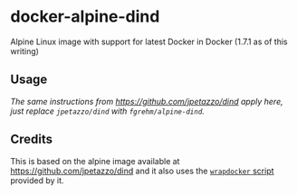 # docker-alpine-dind

Alpine Linux image with support for latest Docker in Docker (1.7.1 as of this writing)


## Usage

_The same instructions from https://github.com/jpetazzo/dind apply here, just
replace `jpetazzo/dind` with `fgrehm/alpine-dind`._


## Credits

This is based on the alpine image available at https://github.com/jpetazzo/dind
and it also uses the [`wrapdocker` script](https://github.com/jpetazzo/dind/blob/master/wrapdocker)
provided by it.
